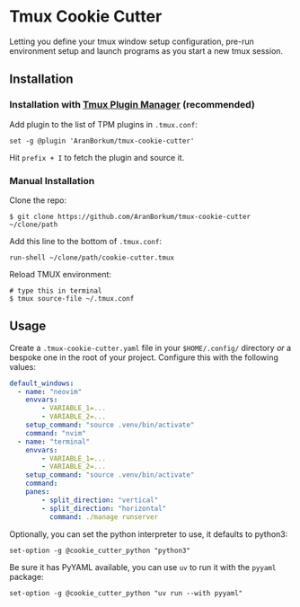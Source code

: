 # Tmux Cookie Cutter

Letting you define your tmux window setup configuration, pre-run environment setup and launch programs as you start a new tmux session.

## Installation
### Installation with [Tmux Plugin Manager](https://github.com/tmux-plugins/tpm) (recommended)

Add plugin to the list of TPM plugins in `.tmux.conf`:

```shell
set -g @plugin 'AranBorkum/tmux-cookie-cutter'
```

Hit `prefix + I` to fetch the plugin and source it.

### Manual Installation

Clone the repo:

```shell
$ git clone https://github.com/AranBorkum/tmux-cookie-cutter ~/clone/path
```

Add this line to the bottom of `.tmux.conf`:

```shell
run-shell ~/clone/path/cookie-cutter.tmux
```

Reload TMUX environment:

```shell
# type this in terminal
$ tmux source-file ~/.tmux.conf
```

## Usage
Create a `.tmux-cookie-cutter.yaml` file in your `$HOME/.config/` directory _or_ a bespoke one in the root of your project. Configure this with the following values:

```yaml
default_windows:
  - name: "neovim"
    envvars:
        - VARIABLE_1=...
        - VARIABLE_2=...
    setup_command: "source .venv/bin/activate"
    command: "nvim"
  - name: "terminal"
    envvars:
        - VARIABLE_1=...
        - VARIABLE_2=...
    setup_command: "source .venv/bin/activate"
    command:
    panes:
        - split_direction: "vertical"
        - split_direction: "horizontal"
          command: ./manage runserver
```

Optionally, you can set the python interpreter to use, it defaults to python3:

```shell
set-option -g @cookie_cutter_python "python3"
```

Be sure it has PyYAML available, you can use `uv` to run it with the `pyyaml` package:

```shell
set-option -g @cookie_cutter_python "uv run --with pyyaml"
```
